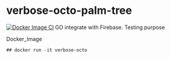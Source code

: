 # verbose-octo-palm-tree
[![Docker Image CI](https://github.com/ali2210/verbose-octo-palm-tree/actions/workflows/docker-image.yml/badge.svg)](https://github.com/ali2210/verbose-octo-palm-tree/actions/workflows/docker-image.yml)
GO integrate with Firebase. Testing purpose

Docker_Image
   
    ## docker run -it verbose-octo 
